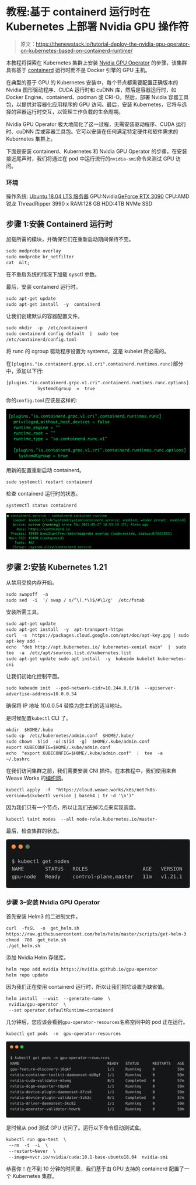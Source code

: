 # 教程:基于 containerd 运行时在 Kubernetes 上部署 Nvidia GPU 操作符

> 原文：<https://thenewstack.io/tutorial-deploy-the-nvidia-gpu-operator-on-kubernetes-based-on-containerd-runtime/>

本教程将探索在 Kubernetes 集群上安装 [Nvidia GPU Operator](https://docs.nvidia.com/datacenter/cloud-native/gpu-operator/getting-started.html#) 的步骤，该集群具有基于 [containerd](https://containerd.io) 运行时而不是 Docker 引擎的 GPU 主机。

在典型的基于 GPU 的 Kubernetes 安装中，每个节点都需要配置正确版本的 Nvidia 图形驱动程序、CUDA 运行时和 cuDNN 库，然后是容器运行时，如 Docker Engine、containerd、podman 或 CRI-O。然后，部署 Nvidia 容器工具包，以提供对容器化应用程序的 GPU 访问。最后，安装 Kubernetes，它将与选择的容器运行时交互，以管理工作负载的生命周期。

Nvidia GPU Operator 极大地简化了这一过程，无需安装驱动程序、CUDA 运行时、cuDNN 库或容器工具包。它可以安装在任何满足特定硬件和软件需求的 Kubernetes 集群上。

下面是安装 containerd、Kubernetes 和 Nvidia GPU Operator 的步骤。在安装接近尾声时，我们将通过在 pod 中运行流行的`nvidia-smi`命令来测试 GPU 访问。

### 环境

操作系统: [Ubuntu 18.04 LTS 服务器](https://releases.ubuntu.com/18.04/)
GPU:Nvidia[GeForce RTX 3090](https://www.nvidia.com/en-in/geforce/graphics-cards/30-series/rtx-3090/)
CPU:AMD 锐龙 ThreadRipper 3990 x
RAM:128 GB
HDD:4TB NVMe SSD

## 步骤 1:安装 Containerd 运行时

加载所需的模块，并确保它们在重新启动期间保持不变。

```
sudo modprobe overlay
sudo modprobe br_netfilter
cat  &lt;

```

在不重启系统的情况下加载 sysctl 参数。

最后，安装 containerd 运行时。

```
sudo apt-get update
sudo apt-get install  -y  containerd

```

让我们创建默认的容器配置文件。

```
sudo mkdir  -p  /etc/containerd
sudo containerd config default  |  sudo tee  /etc/containerd/config.toml

```

将 runc 的 cgroup 驱动程序设置为 systemd，这是 kubelet 所必需的。

在`[plugins."io.containerd.grpc.v1.cri".containerd.runtimes.runc]`部分中，添加以下行:

```
[plugins."io.containerd.grpc.v1.cri".containerd.runtimes.runc.options]
            SystemdCgroup  =  true

```

你的`config.toml`应该是这样的:

![](img/6874ff957823f80efbd581331f9df517.png)

用新的配置重新启动 containerd。

```
sudo systemctl restart containerd

```

检查 containerd 运行时的状态。

```
systemctl status containerd

```

![](img/691692ae1307d5aeec0e4dc28a8caf35.png)

## 步骤 2:安装 Kubernetes 1.21

从禁用交换内存开始。

```
sudo swapoff  -a
sudo sed  -i  '/ swap / s/^\(.*\)$/#\1/g'  /etc/fstab

```

安装所需工具。

```
sudo apt-get update
sudo apt-get install  -y  apt-transport-https
curl  -s  https://packages.cloud.google.com/apt/doc/apt-key.gpg | sudo apt-key add -
echo  "deb http://apt.kubernetes.io/ kubernetes-xenial main"  |  sudo tee  -a  /etc/apt/sources.list.d/kubernetes.list
sudo apt-get update sudo apt install  -y  kubeadm kubelet kubernetes-cni

```

让我们初始化控制平面。

```
sudo kubeadm init  --pod-network-cidr=10.244.0.0/16  --apiserver-advertise-address=10.0.0.54

```

确保将 IP 地址 10.0.0.54 替换为您主机的适当地址。

是时候配置`kubectl` CLI 了。

```
mkdir  $HOME/.kube
sudo cp  /etc/kubernetes/admin.conf  $HOME/.kube/
sudo chown  $(id  -u):$(id  -g)  $HOME/.kube/admin.conf
export KUBECONFIG=$HOME/.kube/admin.conf
echo  "export KUBECONFIG=$HOME/.kube/admin.conf"  |  tee  -a  ~/.bashrc

```

在我们访问集群之前，我们需要安装 CNI 插件。在本教程中，我们使用来自 Weave Works 的[编织网](https://www.weave.works/oss/net/)。

```
kubectl apply  -f  "https://cloud.weave.works/k8s/net?k8s-version=$(kubectl version | base64 | tr -d '\n')"

```

因为我们只有一个节点，所以让我们去掉污点来实现调度。

```
kubectl taint nodes  --all node-role.kubernetes.io/master-

```

最后，检查集群的状态。

![](img/3a07150e1a947d1ea00eb6eecefa36e8.png)

### 步骤 3–安装 Nvidia GPU Operator

首先安装 Helm3 的二进制文件。

```
curl  -fsSL  -o  get_helm.sh https://raw.githubusercontent.com/helm/helm/master/scripts/get-helm-3 
chmod  700  get_helm.sh
./get_helm.sh

```

添加 Nvidia Helm 存储库。

```
helm repo add nvidia https://nvidia.github.io/gpu-operator
helm repo update

```

因为我们正在使用 containerd 运行时，所以让我们把它设置为缺省值。

```
helm install  --wait  --generate-name  \
 nvidia/gpu-operator  \
 --set operator.defaultRuntime=containerd

```

几分钟后，您应该会看到`gpu-operator-resources`名称空间中的 pod 正在运行。

```
kubectl get pods  -n  gpu-operator-resources

```

![](img/9c65f8d4873a7e818760f1f53a347a3f.png)

是时候从 pod 测试 GPU 访问了。运行以下命令启动测试盒。

```
kubectl run gpu-test  \
 --rm  -t  -i  \
 --restart=Never  \
 --image=nvcr.io/nvidia/cuda:10.1-base-ubuntu18.04  nvidia-smi

```



恭喜你！在不到 10 分钟的时间里，我们基于由 GPU 支持的 containerd 配置了一个 Kubernetes 集群。

<svg xmlns:xlink="http://www.w3.org/1999/xlink" viewBox="0 0 68 31" version="1.1"><title>Group</title> <desc>Created with Sketch.</desc></svg>